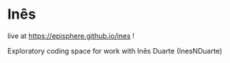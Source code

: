 # Inês 
live at https://episphere.github.io/ines !

Exploratory coding space for work with Inês Duarte (InesNDuarte)
